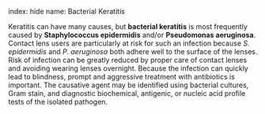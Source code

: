 index: hide
name: Bacterial Keratitis

Keratitis can have many causes, but  **bacterial keratitis** is most frequently caused by  **Staphylococcus epidermidis** and/or  **Pseudomonas aeruginosa**. Contact lens users are particularly at risk for such an infection because  *S. epidermidis* and  *P. aeruginosa* both adhere well to the surface of the lenses. Risk of infection can be greatly reduced by proper care of contact lenses and avoiding wearing lenses overnight. Because the infection can quickly lead to blindness, prompt and aggressive treatment with antibiotics is important. The causative agent may be identified using bacterial cultures, Gram stain, and diagnostic biochemical, antigenic, or nucleic acid profile tests of the isolated pathogen.
